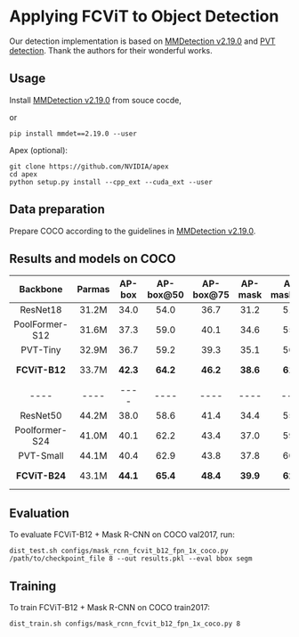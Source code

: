 # Applying FCViT to Object Detection

Our detection implementation is based on [MMDetection v2.19.0](https://github.com/open-mmlab/mmdetection/tree/v2.19.0) and [PVT detection](https://github.com/whai362/PVT/tree/v2/detection). Thank the authors for their wonderful works.



## Usage

Install [MMDetection v2.19.0](https://github.com/open-mmlab/mmdetection/tree/v2.19.0) from souce cocde,

or

```
pip install mmdet==2.19.0 --user
```

Apex (optional):
```
git clone https://github.com/NVIDIA/apex
cd apex
python setup.py install --cpp_ext --cuda_ext --user
```

## Data preparation

Prepare COCO according to the guidelines in [MMDetection v2.19.0](https://github.com/open-mmlab/mmdetection/tree/v2.19.0).


## Results and models on COCO


| Backbone       | Parmas | AP-box   | AP-box@50 | AP-box@75 | AP-mask  | AP-mask@50 | AP-mask@75 | Download |
|:--------------:|:------:|:--------:|:---------:|:---------:|:--------:|:----------:|:----------:|:----------:|
| ResNet18       | 31.2M  | 34.0     | 54.0      | 36.7      | 31.2     | 51.0       | 32.7       | |
| PoolFormer-S12 | 31.6M  | 37.3     | 59.0      | 40.1      | 34.6     | 55.8       | 36.9       | |
| PVT-Tiny       | 32.9M  | 36.7     | 59.2      | 39.3      | 35.1     | 56.7       | 37.3       | |
| **FCViT-B12**  | 33.7M  | **42.3** | **64.2**  | **46.2**  | **38.6** | **61.1**   | **41.3**   | [[log & model]](https://drive.google.com/drive/folders/1EAz0qkbGGNqy7SgYr7E3pPCMo8YYnTVK?usp=sharing)|
|----|----|----|----|----|----|----|----|---- |
| ResNet50       | 44.2M  | 38.0     | 58.6      | 41.4      | 34.4     | 55.1       | 36.7       | |
| Poolformer-S24 | 41.0M  | 40.1     | 62.2      | 43.4      | 37.0     | 59.1       | 39.6       | |
| PVT-Small      | 44.1M  | 40.4     | 62.9      | 43.8      | 37.8     | 60.1       | 40.3       | |
| **FCViT-B24**  | 43.1M  | **44.1** | **65.4**  | **48.4**  | **39.9** | **62.4**   | **42.7**   | [[log & model]](https://drive.google.com/drive/folders/1XdZyVcC9oZqNFnUhQWRXNLwoupahMLAp?usp=sharing)|

## Evaluation

To evaluate FCViT-B12 + Mask R-CNN on COCO val2017, run:
```
dist_test.sh configs/mask_rcnn_fcvit_b12_fpn_1x_coco.py /path/to/checkpoint_file 8 --out results.pkl --eval bbox segm
```


## Training

To train FCViT-B12 + Mask R-CNN on COCO train2017:
```
dist_train.sh configs/mask_rcnn_fcvit_b12_fpn_1x_coco.py 8
```
